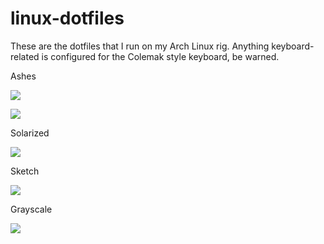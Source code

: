# linux-dotfiles
These are the dotfiles that I run on my Arch Linux rig. Anything keyboard-related is configured for the Colemak style keyboard, be warned. 

Ashes

![][worlds1]

![][worlds2]

Solarized

![][solarized]

Sketch

![][sketch1]

Grayscale

![][grayscale]

[worlds1]: http://i.imgur.com/kuPt94Y.png
[worlds2]: http://i.imgur.com/GkFkvmy.png
[solarized]: http://i.imgur.com/blun1fr.png
[grayscale]: https://i.imgur.com/jYaXF5e.jpg
[sketch1]:http://i.imgur.com/F1SOEu5.png
